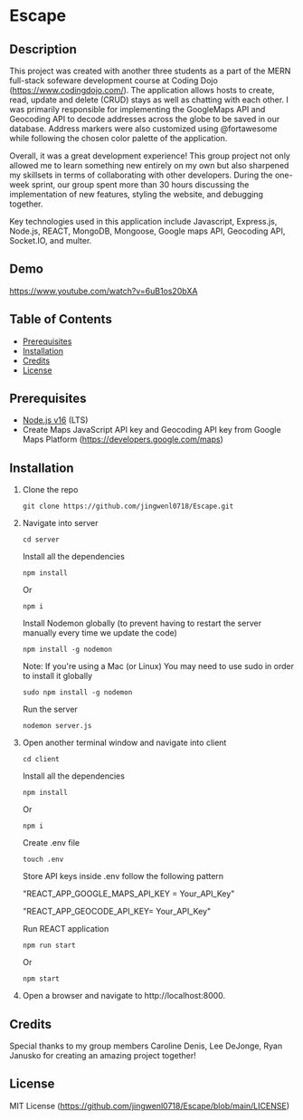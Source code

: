 # Escape

## Description
This project was created with another three students as a part of the MERN full-stack sofeware development course at Coding Dojo (https://www.codingdojo.com/). The application allows hosts to create, read, update and delete (CRUD) stays as well as chatting with each other. I was primarily responsible for implementing the GoogleMaps API and Geocoding API to decode addresses across the globe to be saved in our database. Address markers were also customized using @fortawesome while following the chosen color palette of the application. 

Overall, it was a great development experience! This group project not only allowed me to learn something new entirely on my own but also sharpened my skillsets in terms of collaborating with other developers. During the one-week sprint, our group spent more than 30 hours discussing the implementation of new features, styling the website, and debugging together. 

Key technologies used in this application include Javascript, Express.js, Node.js, REACT, MongoDB, Mongoose, Google maps API, Geocoding API, Socket.IO, and multer. 

## Demo
https://www.youtube.com/watch?v=6uB1os20bXA

## Table of Contents
- [Prerequisites](#prerequisites)
- [Installation](#installation)
- [Credits](#credits)
- [License](#license)

## Prerequisites
- [Node.js v16](https://nodejs.org/en/download/) (LTS)
- Create Maps JavaScript API key and Geocoding API key from Google Maps Platform (https://developers.google.com/maps) 

## Installation
1. Clone the repo
   ```
   git clone https://github.com/jingwenl0718/Escape.git
   ```

2. Navigate into server
   ```
   cd server
   ```
   Install all the dependencies
   ```
   npm install
   ```
   Or
   ```
   npm i
   ```
   Install Nodemon globally (to prevent having to restart the server manually every time we update the code)
   ```
   npm install -g nodemon
   ```
   Note: If you're using a Mac (or Linux) You may need to use sudo in order to install it globally
   ```
   sudo npm install -g nodemon
   ```
   Run the server
   ```
   nodemon server.js
   ```

3. Open another terminal window and navigate into client
   ```
   cd client
   ```
   Install all the dependencies
   ```
   npm install
   ```
   Or
   ```
   npm i
   ```
   Create .env file 
   ```
   touch .env
   ```
   Store API keys inside .env follow the following pattern
   
   "REACT_APP_GOOGLE_MAPS_API_KEY = Your_API_Key"
  
   "REACT_APP_GEOCODE_API_KEY= Your_API_Key"
   
   Run REACT application
   ```
   npm run start
   ```
   Or
   ```
   npm start
   ```

3. Open a browser and navigate to http://localhost:8000. 

## Credits
Special thanks to my group members Caroline Denis, Lee DeJonge, Ryan Janusko for creating an amazing project together! 

## License
MIT License (https://github.com/jingwenl0718/Escape/blob/main/LICENSE)
